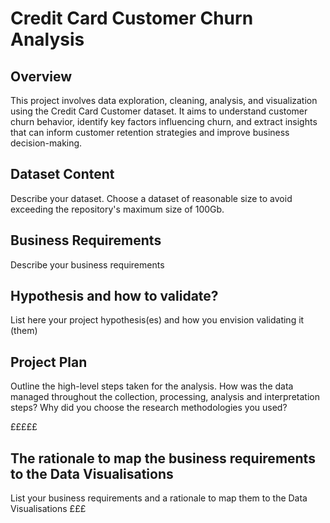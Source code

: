# Credit Card Customer Churn Analysis

## Overview

This project involves data exploration, cleaning, analysis, and visualization using the Credit Card Customer dataset. It aims to understand customer churn behavior, identify key factors influencing churn, and extract insights that can inform customer retention strategies and improve business decision-making.

## Dataset Content

Describe your dataset. Choose a dataset of reasonable size to avoid exceeding the repository's maximum size of 100Gb.

## Business Requirements
Describe your business requirements

## Hypothesis and how to validate?
List here your project hypothesis(es) and how you envision validating it (them)

## Project Plan
Outline the high-level steps taken for the analysis.
How was the data managed throughout the collection, processing, analysis and interpretation steps?
Why did you choose the research methodologies you used? 

£££££
## The rationale to map the business requirements to the Data Visualisations
List your business requirements and a rationale to map them to the Data Visualisations £££



